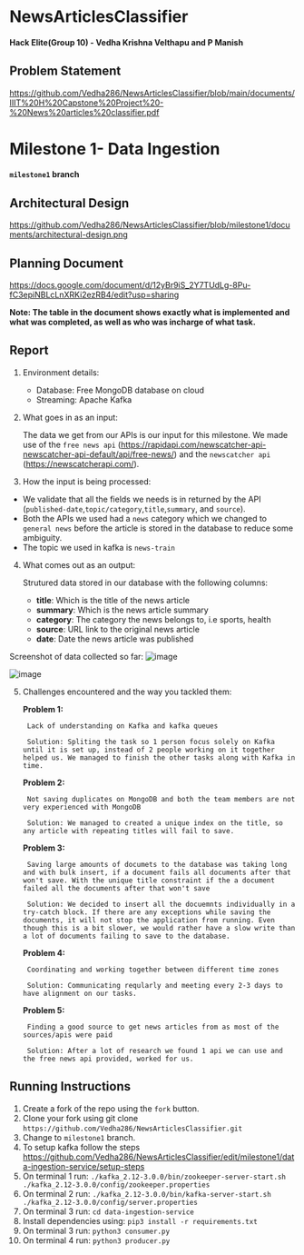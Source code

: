 # NewsArticlesClassifier

#### Hack Elite(Group 10) - **Vedha Krishna Velthapu and P Manish**

## Problem Statement

https://github.com/Vedha286/NewsArticlesClassifier/blob/main/documents/IIIT%20H%20Capstone%20Project%20-%20News%20articles%20classifier.pdf

# Milestone 1- Data Ingestion

#### `milestone1` branch

## Architectural Design

https://github.com/Vedha286/NewsArticlesClassifier/blob/milestone1/documents/architectural-design.png

## Planning Document

https://docs.google.com/document/d/12yBr9iS_2Y7TUdLg-8Pu-fC3epiNBLcLnXRKi2ezRB4/edit?usp=sharing

**Note: The table in the document shows exactly what is implemented and what was completed, as well as who was incharge of what task.**

## Report

1.  Environment details:

    - Database: Free MongoDB database on cloud 
    - Streaming: Apache Kafka

2.  What goes in as an input:

    The data we get from our APIs is our input for this milestone. We made use of the `free news api` (https://rapidapi.com/newscatcher-api-newscatcher-api-default/api/free-news/) and the `newscatcher api` (https://newscatcherapi.com/).

3.  How the input is being processed:

- We validate that all the fields we needs is in returned by the API (`published-date`,`topic/category`,`title`,`summary`, and `source`).
- Both the APIs we used had a `news` category which we changed to `general news` before the article is stored in the database to reduce some ambiguity.
- The topic we used in kafka is `news-train`

4.  What comes out as an output:

    Strutured data stored in our database with the following columns:

    - **title**: Which is the title of the news article
    - **summary**: Which is the news article summary
    - **category**: The category the news belongs to, i.e sports, health
    - **source**: URL link to the original news article
    - **date**: Date the news article was published

Screenshot of data collected so far:
![image](https://user-images.githubusercontent.com/55736158/136701394-bbc78876-aa6c-4bbe-9549-a4c281b34201.png)

![image](https://user-images.githubusercontent.com/55736158/136701432-84817412-4b0c-48a9-b602-f85668a6ee6c.png)

5.  Challenges encountered and the way you tackled them:

    **Problem 1:**

         Lack of understanding on Kafka and kafka queues

         Solution: Spliting the task so 1 person focus solely on Kafka until it is set up, instead of 2 people working on it together helped us. We managed to finish the other tasks along with Kafka in time.

    **Problem 2:**

         Not saving duplicates on MongoDB and both the team members are not very experienced with MongoDB

         Solution: We managed to created a unique index on the title, so any article with repeating titles will fail to save.

    **Problem 3:**

         Saving large amounts of documets to the database was taking long and with bulk insert, if a document fails all documents after that won't save. With the unique title constraint if the a document failed all the documents after that won't save

         Solution: We decided to insert all the docuemnts individually in a try-catch block. If there are any exceptions while saving the documents, it will not stop the application from running. Even though this is a bit slower, we would rather have a slow write than a lot of documents failing to save to the database.

    **Problem 4:**

         Coordinating and working together between different time zones

         Solution: Communicating reqularly and meeting every 2-3 days to have alignment on our tasks.

    **Problem 5:**

         Finding a good source to get news articles from as most of the sources/apis were paid

         Solution: After a lot of research we found 1 api we can use and the free news api provided, worked for us.

## Running Instructions

1.  Create a fork of the repo using the `fork` button.
2.  Clone your fork using git clone `https://github.com/Vedha286/NewsArticlesClassifier.git`
3.  Change to `milestone1` branch.
4.  To setup kafka follow the steps https://github.com/Vedha286/NewsArticlesClassifier/edit/milestone1/data-ingestion-service/setup-steps
5.  On terminal 1 run: `./kafka_2.12-3.0.0/bin/zookeeper-server-start.sh ./kafka_2.12-3.0.0/config/zookeeper.properties`
6.  On terminal 2 run: `./kafka_2.12-3.0.0/bin/kafka-server-start.sh ./kafka_2.12-3.0.0/config/server.properties`
7.  On terminal 3 run: `cd data-ingestion-service`
8.  Install dependencies using: `pip3 install -r requirements.txt`
9.  On terminal 3 run: `python3 consumer.py`
10. On terminal 4 run: `python3 producer.py`
